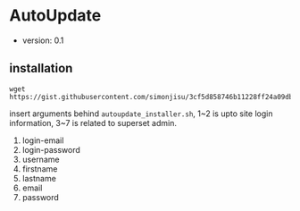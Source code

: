 # AutoUpdate

 - version: 0.1

## installation

```
wget https://gist.githubusercontent.com/simonjisu/3cf5d858746b11228ff24a09dbf4c832/raw/385a5b33f8617ec553dc8f9aaf0f6bd52a924135/autoupdate_installer.sh
```

insert arguments behind `autoupdate_installer.sh`, 1\~2 is upto site login information, 3\~7 is related to superset admin.

1. login-email
2. login-password
3. username  
4. firstname
5. lastname
6. email
7. password
